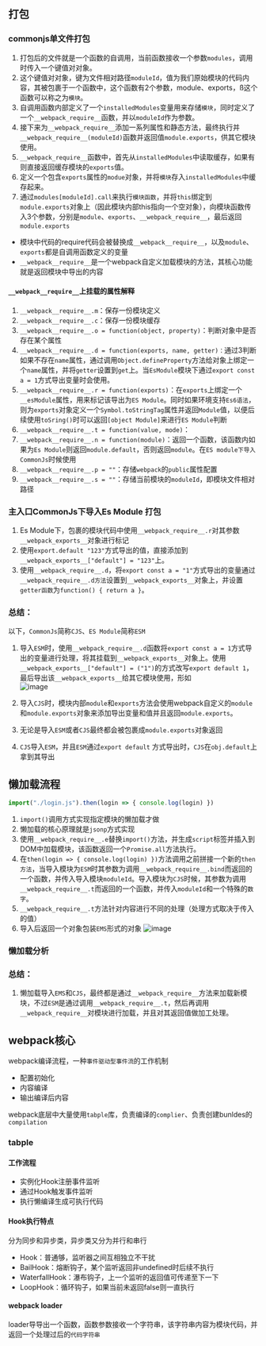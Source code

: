 ## 打包

### commonjs单文件打包

1. 打包后的文件就是一个函数的自调用，当前函数接收一个参数`modules`，调用时传入一个键值对对象。
2. 这个键值对对象，键为文件相对路径`moduleId`，值为我们原始模块的代码内容，其被包裹于一个函数中，这个函数有2个参数，module、exports，ß这个函数可以称之为`模块`。
3. 自调用函数内部定义了一个`installedModules`变量用来存储`模块`，同时定义了一个`__webpack_require__`函数，并以`moduleId`作为参数。
4. 接下来为`__webpack_require__`添加一系列属性和静态方法，最终执行并`__webpack_require__(moduleId)`函数并返回值`module.exports`，供其它模块使用。
5. `__webpack_require__`函数中，首先从`installedModules`中读取缓存，如果有则直接返回缓存模块的`exports`值。
6. 定义一个包含`exports`属性的`modue`对象，并将`模块`存入`installedModules`中缓存起来。
7. 通过`modules[moduleId].call`来执行`模块函数`，并将`this`绑定到`module.exports`对象上（因此模块内部this指向一个空对象），向模块函数传入3个参数，分别是`module`、`exports`、`__webpack_require__`，最后返回`module.exports`


* 模块中代码的require代码会被替换成`__webpack__require__`，以及`module`、`exports`都是自调用函数定义的变量
* `__webpack__require__`是一个webpack自定义加载模块的方法，其核心功能就是返回模块中导出的内容

#### `__webpack__require__`上挂载的属性解释

1. `__webpack__require__.m`：保存一份模块定义
2. `__webpack__require__.c`：保存一份模块缓存
3. `__webpack__require__.o = function(object, property)`：判断对象中是否存在某个属性
4. `__webpack__require__.d = function(exports, name, getter)：`通过3判断如果不存在`name`属性，通过调用`Object.defineProperty`方法给对象上绑定一个`name`属性，并将`getter`设置到`get`上。当`EsModule`模块下通过`export const a = 1`方式导出变量时会使用。
5. `__webpack__require__.r = function(exports)`：在`exports`上绑定一个`__esModule`属性，用来标记该导出为`ES Module`。同时如果环境支持`Es6语法`，则为`exports`对象定义一个`Symbol.toStringTag`属性并返回`Module`值，以便后续使用`toSring()`时可以返回`[object Module]`来进行`ES Module`判断
6. `__webpack__require__.t = function(value, mode)`：
7. `__webpack__require__.n = function(module)`：返回一个函数，该函数内如果为`Es Module`则返回`module.default`，否则返回`module`。在`ES module下导入CommonJs`时候使用
8. `__webpack__require__.p = ""`：存储`webpack`的`public`属性配置
9. `__webpack__require__.s = ""`：存储当前模块的`moduleId`，即模块文件相对路径


### 主入口CommonJs下导入Es Module 打包

1. Es Module下，包裹的模块代码中使用`__webpack_require__.r`对其参数`__webpack_exports__`对象进行标记
2. 使用`export.default "123"`方式导出的值，直接添加到`__webpack_exports__["default"] = "123"`上。
3. 使用`__webpack_require__.d`，将`export const a = "1"`方式导出的变量通过`__webpack_require__.d方法`设置到`__webpack_exports__`对象上，并设置`getter函数`为`function() { return a }`。


### 总结：

以下，`CommonJs`简称`CJS`、`ES Module`简称`ESM`

1. 导入`ESM`时，使用`__webpack_require__.d`函数将`export const a = 1`方式导出的变量进行处理，将其挂载到`__webpack_exports__`对象上。使用`__webpack_exports__["default"] = ("1")`的方式改写`export default 1`，最后导出该`__webpack_exports__`给其它模块使用，形如  
  ![image](https://note.youdao.com/src/64BF3D79D5A64A25A29847EA2BA32B14)

2. 导入`CJS`时，模块内部`module`和`exports`方法会使用webpack自定义的`module`和`module.exports`对象来添加导出变量和值并且返回`module.exports`。

3. 无论是导入`ESM`或者`CJS`最终都会被包裹成`module.exports`对象返回

4. `CJS`导入`ESM`，并且`ESM`通过`export default` 方式导出时，`CJS`在`obj.default`上拿到其导出


## 懒加载流程

```js
import("./login.js").then(login => { console.log(login) })
```

1. `import()`调用方式实现指定模块的懒加载才做
2. 懒加载的核心原理就是`jsonp`方式实现
3. 使用`__webpack_require__.e`替换`import()`方法，并生成`script`标签并插入到DOM中加载模块，该函数返回一个`Promise.all`方法执行。
4. 在`then(login => { console.log(login) })`方法调用之前拼接一个新的`then方法`，当导入模块为`ESM`时其参数为调用`__webpack_require__.bind`而返回的一个函数，并传入导入模块`moduleId`。导入模块为`CJS`时候，其参数为调用`__webpack_require__.t`而返回的一个函数，并传入`moduleId`和一个特殊的`数字`。
5. `__webpack_require__.t`方法针对内容进行不同的处理（处理方式取决于传入的值）
6. 导入后返回一个对象包装`EMS`形式的对象
  ![image](https://note.youdao.com/src/41A33D748995403F9C49060CBE94A99C)


### 懒加载分析


### 总结：

1. 懒加载导入`EMS`和`CJS`，最终都是通过`__webpack_require__`方法来加载新模块，不过`ESM`是通过调用`__webpack_require__.t`，然后再调用`__webpack_require__`对模块进行加载，并且对其返回值做加工处理。



## webpack核心

webpack编译流程，一种`事件驱动型事件流`的工作机制  

- 配置初始化
- 内容编译
- 输出编译后内容

webpack底层中大量使用`tabple`库，负责编译的`complier`、负责创建bunldes的`compilation` 

### tabple

#### 工作流程 

- 实例化Hook注册事件监听
- 通过Hook触发事件监听
- 执行懒编译生成可执行代码


#### Hook执行特点  

分为同步和异步类，异步类又分为并行和串行

- Hook：普通够，监听器之间互相独立不干扰
- BailHook：熔断钩子，某个监听返回非undefined时后续不执行
- WaterfallHook：瀑布钩子，上一个监听的返回值可传递至下一下
- LoopHook：循环钩子，如果当前未返回false则一直执行


#### webpack loader 

loader导导出一个函数，函数参数接收一个字符串，该字符串内容为模块代码，并返回一个处理过后的`代码字符串`